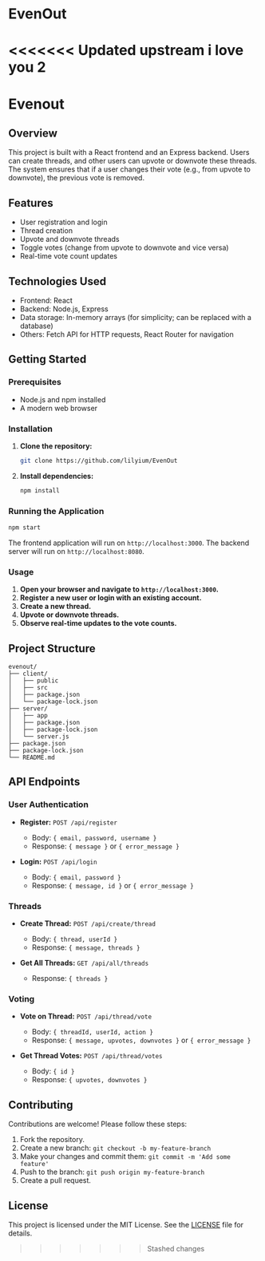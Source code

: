 # EvenOut

<<<<<<< Updated upstream
i love you 2
=======
# Evenout

## Overview

This project is built with a React frontend and an Express backend. Users can create threads, and other users can upvote or downvote these threads. The system ensures that if a user changes their vote (e.g., from upvote to downvote), the previous vote is removed.

## Features

- User registration and login
- Thread creation
- Upvote and downvote threads
- Toggle votes (change from upvote to downvote and vice versa)
- Real-time vote count updates

## Technologies Used

- Frontend: React
- Backend: Node.js, Express
- Data storage: In-memory arrays (for simplicity; can be replaced with a database)
- Others: Fetch API for HTTP requests, React Router for navigation

## Getting Started

### Prerequisites

- Node.js and npm installed
- A modern web browser

### Installation

1. **Clone the repository:**

   ```sh
   git clone https://github.com/lilyium/EvenOut
   ```

2. **Install dependencies:**

   ```sh
   npm install
   ```

### Running the Application

   ```sh
   npm start
   ```

   The frontend application will run on `http://localhost:3000`.
   The backend server will run on `http://localhost:8080`.

### Usage

1. **Open your browser and navigate to `http://localhost:3000`.**
2. **Register a new user or login with an existing account.**
3. **Create a new thread.**
4. **Upvote or downvote threads.**
5. **Observe real-time updates to the vote counts.**

## Project Structure

```
evenout/
├── client/
│   ├── public
│   ├── src
│   ├── package.json
│   └── package-lock.json
├── server/
│   ├── app
│   ├── package.json
│   ├── package-lock.json
│   └── server.js
├── package.json
├── package-lock.json
└── README.md
```

## API Endpoints

### User Authentication

- **Register:** `POST /api/register`
  - Body: `{ email, password, username }`
  - Response: `{ message }` or `{ error_message }`

- **Login:** `POST /api/login`
  - Body: `{ email, password }`
  - Response: `{ message, id }` or `{ error_message }`

### Threads

- **Create Thread:** `POST /api/create/thread`
  - Body: `{ thread, userId }`
  - Response: `{ message, threads }`

- **Get All Threads:** `GET /api/all/threads`
  - Response: `{ threads }`

### Voting

- **Vote on Thread:** `POST /api/thread/vote`
  - Body: `{ threadId, userId, action }`
  - Response: `{ message, upvotes, downvotes }` or `{ error_message }`

- **Get Thread Votes:** `POST /api/thread/votes`
  - Body: `{ id }`
  - Response: `{ upvotes, downvotes }`

## Contributing

Contributions are welcome! Please follow these steps:

1. Fork the repository.
2. Create a new branch: `git checkout -b my-feature-branch`
3. Make your changes and commit them: `git commit -m 'Add some feature'`
4. Push to the branch: `git push origin my-feature-branch`
5. Create a pull request.

## License

This project is licensed under the MIT License. See the [LICENSE](LICENSE) file for details.
>>>>>>> Stashed changes
